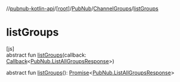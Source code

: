 //[pubnub-kotlin-api](../../../../index.md)/[[root]](../../index.md)/[PubNub](../index.md)/[ChannelGroups](index.md)/[listGroups](list-groups.md)

# listGroups

[js]\
abstract fun [listGroups](list-groups.md)(callback: [Callback](../../-callback/index.md)&lt;[PubNub.ListAllGroupsResponse](../-list-all-groups-response/index.md)&gt;)

abstract fun [listGroups](list-groups.md)(): [Promise](https://kotlinlang.org/api/latest/jvm/stdlib/kotlin-stdlib/kotlin.js/-promise/index.html)&lt;[PubNub.ListAllGroupsResponse](../-list-all-groups-response/index.md)&gt;
